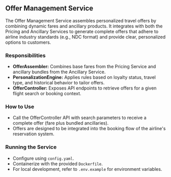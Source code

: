 ## Offer Management Service
The Offer Management Service assembles personalized travel offers by combining dynamic fares and ancillary products. It integrates with both the Pricing and Ancillary Services to generate complete offers that adhere to airline industry standards (e.g., NDC format) and provide clear, personalized options to customers.

### Responsibilities
- **OfferAssembler:** Combines base fares from the Pricing Service and ancillary bundles from the Ancillary Service.
- **PersonalizationEngine:** Applies rules based on loyalty status, travel type, and historical behavior to tailor offers.
- **OfferController:** Exposes API endpoints to retrieve offers for a given flight search or booking context.

### How to Use
- Call the OfferController API with search parameters to receive a complete offer (fare plus bundled ancillaries).
- Offers are designed to be integrated into the booking flow of the airline's reservation system.

### Running the Service
- Configure using `config.yaml`.
- Containerize with the provided `Dockerfile`.
- For local development, refer to `.env.example` for environment variables.
